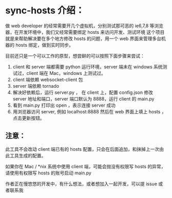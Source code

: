 sync-hosts 介绍：
=======================

做 web developer 的经常需要开几个虚拟机，分别测试那可恶的 ie6,7,8 等浏览器，在开发环境中，我们又经常需要绑定 hosts 来访问开发、测试环境
这个项目就是来帮助解决要在多个地方修改 hosts 的问题，用一个 web 界面来管理多台机器的 hosts 绑定，做到实时同步。

目前还只是一个可以工作的原型，想尝鲜的可以按照下面步骤来尝试：

1.  client 和 server 端都需要 python 运行环境，server 端未在 windows 系统测试过，client 端在 Mac，windows 上测试过。
2.  client 端依赖 websocket-client 包
3.  server 端依赖 tornado
4.  解决好依赖后，运行 server.py ， 在 client 上，配置 config.json 修改 server 地址和端口，server 端口默认为 8888，运行 client 的 main.py
5.  看到 main.py 打印出 open ，表示连接 server 成功
6.  用浏览器访问 server, 例如 localhost:8888 然后在 web 界面上填上 hosts ，点击更新按钮。

注意：
-------------------
此工具不会改动 client 端已有的 hosts 配置，只会在后面追加，和抹掉上一次由此工具生成的配置。

如果你在 Mac / *nix 系统中使用 client 端，可能会抛没有权限写 hosts 的异常，请使用有权限写 hosts 的账号启动 main.py 

作者正在慢悠悠的开发中，有什么想法，或者想加入一起开发，可以提 issue 或者联系我
